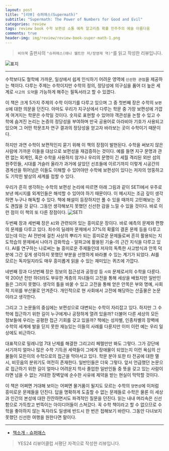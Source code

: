 ```yaml
---  
layout: post  
title: "[리뷰] 슈퍼매스(Supermath)"  
subtitle: "Supermath: The Power of Numbers for Good and Evil"  
categories: review  
tags: review book 수학 보편성 소통 예측 알고리즘 확률 민주주의 예술 아름다움  
comments: true  
header-img: img/review/review-book-super-math-1.png
---  
```

  
> `비아북` 출판사의 `"슈퍼매스(애나 웰트만 저/장영재 역)"`를 읽고 작성한 리뷰입니다.  

![표지](https://telegeam.github.io/assets/img/review/review-book-super-math-1.png)  

---

수학보다도 철학에 가까운, 일상에서 쉽게 인식하기 어려운 영역에 `신선한 관점`을 제공하는 책이다. 다루는 주제는 수학이지만 수학의 정의, 정당성에 의구심을 품어 더 높은 세계로 `사고의 도약`을 가능하게 해주는 필독서라고 할 수 있겠다. 

이 책은 크게 5가지 주제의 수학 이야기를 다루고 있으며 그 중 첫번째 장은 수학의 `보편성`에 대한 의문을 던진다. 아마도 우리가 지구상에서 다루는 학문 중 가장 보편성에 가깝게 여겨지는 학문은 수학일 것이다. 숫자로 표현할 수 있어야 객관성을 논할 수 있고 수학에 숨겨진 논리는 논증의 정당성을 부여하며 만국 공용어로 아라비아 기호가 사용되고 있으며 그 어떤 학문조차 연구 결과의 정당성을 얻고자 바라보는 곳이 수학이기 때문이다.

하지만 과연 수학이 보편적인지 묻기 위해 이 책의 장점이 발현된다. 수학을 써보지 않은 사람에 가까운 이들을 대상으로 보편성을 재검증하는 것이다. 예를 들면 지구 문명과 관련 없는 외계인, 혹은 수학을 사용하지 않거나 우리의 문명이 긴 세월 격리된 외딴 섬의 원주민들, 시대를 거슬러 올라가 과거에 살았던 선조들에 이르기까지 이렇게 시공간의 경계선을 뛰어넘은 이들도 이해할 수 있어야만 수학에 보편성이 있다는 저자의 엉뚱하고도 기막힌 발상의 세계를 접할 수 있다. 

우리가 흔히 생각하는 수학의 보편성 논리에 따르면 아래 그림과 같이 SETI에서 우주로 보낸 메시지를 외계인들은 해석할 수 있어야 하기 때문이다. 이 메시지는 조금 깊이 생각하면 누구나 해독할 수 있다. 책에 해설이 등장하지만 풀 수 있을 때까지 고민해보는 것도 괜찮을 것 같다. 그동안 생각해보지 못했던 신선한 감을 느낄 수 있을 것이다. 바로 이런 점이 이 책의 또 다른 장점이다.
![SETI](https://telegeam.github.io/assets/img/review/review-book-super-math-2.png)  

두번째 장과 세번째 장은 `AI`와 관련되어 있는 흥미로운 장이다. 바로 예측의 문제와 편향의 문제를 다루고 있다. 죄수의 딜레마 문제에서 37%의 확률의 결혼 문제 등을 다루고 있는데 이는 AI 전반에 걸친 사상의 뿌리가 되는 흥미로운 문제들로써 흔히 활용되는 지도학습의 문제에서 나아가 강화학습 - 알파고에 활용된 기술-의 근간 지식을 다루고 있다. AI를 연구하는 나로써는 늘 흥미로운 주제들인데 저자의 독특한 사고방식과 안목 덕분에 그간 깊게 생각하지 못했던 부분을 선명하게 바라볼 수 있는 계기가 되었다. AI를 모르는 독자일지라도 매우 흥미롭게 읽을 수 있는 재미있는 퀴즈에 가깝다.

네번째 장과 다섯번째 장은 정보의 접근성과 공정성 등 `사회` 문제로서의 수학을 다룬다. 약 200년 전만 하더라도 부유한 계층의 자녀들이 고전을 통해 세상을 배웠지만 일반인들은 그러지 못했다. 생각의 틀을 바꿀 수 있고 고전을 통해 얻은 안목은 부와 명예, 사회적 지위를 부산물로 안겨준다. 개인적으로 현 사회에서 고전에 해당하는 산출물은 논문이라고 생각한다.

그리고 그 논문들의 중심에는 보편성으로 대변되는 수학이 자리잡고 있다. 하지만 그 수학에 접근하기 위한 길이 누구에게나 공정하게 열려 있을까? 더불어 다른 세상의 모든 정보들에 우리는 공평한 접근 기회를 갖고 있을까? 책에는 성차별, 인종차별의 장벽에 수학의 세계에 발을 딛지 못한 재능있는 이들의 사례를 다룬지만 이미 이런 예는 우리 일상에도 비근하다. 

대표적으로 밀레니엄 7대 난제를 해결한 그리고리 페렐만만 봐도 그렇다. 그가 강단에 서기까지 얼마나 많은 수학 기득권 세력들이 그에게 장애물이 되었는지 이런 욕심의 산물들이 모든이의 수학으로의 접근을 막아서고 있다. 학문 분야 또한 타 전공에 대한 멸시, 비웃음의 분위기도 여전히 존재한다. 일반인들은 더욱 그렇다. 앞서 언급했던 논문으로 접근하기 위한 길이 얼마나 어려운지 학사 졸업한 일반인들 중 뜻을 갖고 있는 사람이라면 넘을 수 없는 거대한 장벽앞에 순수한 사유에 제약을 받는 현실이 막막할 것이다. 

이 책은 어쩌면 거대해 보이는 어쩌면 물거품이 될지도 모르는 수학의 `양면성`에 이처럼 흥미로운 문제들을 던진다. 답을 명확하게 도출할 수 없는 문제들로 수학은 물론 이 세상과 인간의 본성에 대한 잔잔하면서도 파격적인 질문을 던진다. 읽는 내내 머리속은 신선함으로 가득찼고 번뜩이는 아이디어들이 스쳐갔다. 꼭 수학 책이라고 할 수 없으므로 수학을 좋아하지 않는 독자라도 일생에 반드시 한 번은 접해보기 바란다. 그동안 다녀보지 못했던 신선한 여행을 원한다면 말이다.

---

* [책소개 - 슈퍼매스](http://www.yes24.com/Product/Goods/101557598?OzSrank=1)

> YES24 리뷰어클럽 서평단 자격으로 작성한 리뷰입니다.
